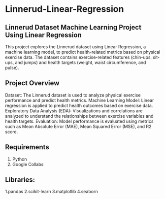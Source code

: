 # Linnerud-Linear-Regression
## Linnerud Dataset Machine Learning Project Using Linear Regression
This project explores the Linnerud dataset using Linear Regression, a machine learning model, to predict health-related metrics based on physical exercise data. The dataset contains exercise-related features (chin-ups, sit-ups, and jumps) and health targets (weight, waist circumference, and pulse).

## Project Overview
Dataset: The Linnerud dataset is used to analyze physical exercise performance and predict health metrics.
Machine Learning Model: Linear regression is applied to predict health outcomes based on exercise data.
Exploratory Data Analysis (EDA): Visualizations and correlations are analyzed to understand the relationships between exercise variables and health targets.
Evaluation: Model performance is evaluated using metrics such as Mean Absolute Error (MAE), Mean Squared Error (MSE), and R2 score.
## Requirements
1. Python 
2. Google Collabs
## Libraries:
1.pandas
2.scikit-learn
3.matplotlib
4.seaborn
